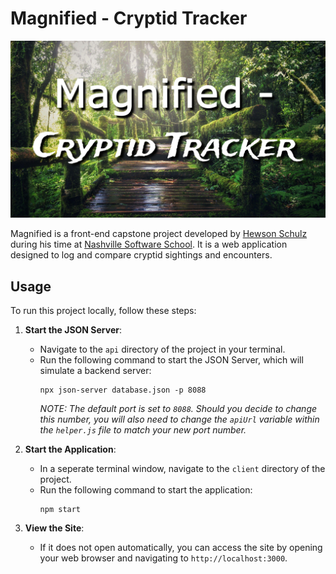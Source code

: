 # Magnified - Cryptid Tracker

![Magnified - Cryptid Tracker](./client/public/assets/readme/readme1.jpg)

Magnified is a front-end capstone project developed by [Hewson Schulz](https://github.com/HewsonSchulz) during his time at [Nashville Software School](https://nashvillesoftwareschool.com/). It is a web application designed to log and compare cryptid sightings and encounters.

## Usage

To run this project locally, follow these steps:

1. **Start the JSON Server**:

   - Navigate to the `api` directory of the project in your terminal.
   - Run the following command to start the JSON Server, which will simulate a backend server:
     ```
     npx json-server database.json -p 8088
     ```
     _NOTE: The default port is set to `8088`. Should you decide to change this number, you will also need to change the `apiUrl` variable within the `helper.js` file to match your new port number._

2. **Start the Application**:

   - In a seperate terminal window, navigate to the `client` directory of the project.
   - Run the following command to start the application:
     ```
     npm start
     ```

3. **View the Site**:
   - If it does not open automatically, you can access the site by opening your web browser and navigating to `http://localhost:3000`.
